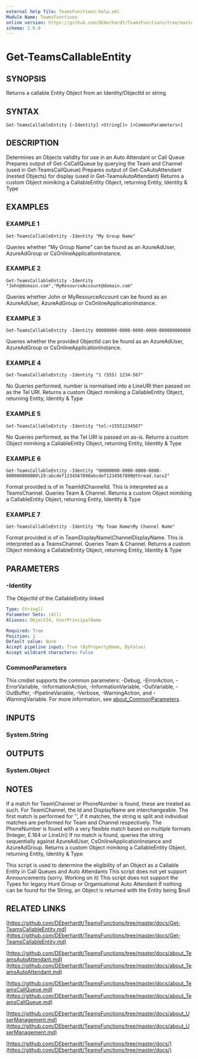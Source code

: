 ```yaml
---
external help file: TeamsFunctions-help.xml
Module Name: TeamsFunctions
online version: https://github.com/DEberhardt/TeamsFunctions/tree/master/docs/Get-TeamsCallableEntity.md
schema: 2.0.0
---
```


# Get-TeamsCallableEntity

## SYNOPSIS
Returns a callable Entity Object from an Identity/ObjectId or string

## SYNTAX

```
Get-TeamsCallableEntity [-Identity] <String[]> [<CommonParameters>]
```

## DESCRIPTION
Determines an Objects validity for use in an Auto Attendant or Call Queue
Prepares output of Get-CsCallQueue by querying the Team and Channel (used in Get-TeamsCallQueue)
Prepares output of Get-CsAutoAttendant (nested Objects) for display (used in Get-TeamsAutoAttendant)
Returns a custom Object mimiking a CallableEntity Object, returning Entity, Identity & Type

## EXAMPLES

### EXAMPLE 1
```
Get-TeamsCallableEntity -Identity "My Group Name"
```

Queries whether "My Group Name" can be found as an AzureAdUser, AzureAdGroup or CsOnlineApplicationInstance.

### EXAMPLE 2
```
Get-TeamsCallableEntity -Identity "John@domain.com","MyResourceAccount@domain.com"
```

Queries whether John or MyResourceAccount can be found as an AzureAdUser, AzureAdGroup or CsOnlineApplicationInstance.

### EXAMPLE 3
```
Get-TeamsCallableEntity -Identity 00000000-0000-0000-0000-000000000000
```

Queries whether the provided ObjectId can be found as an AzureAdUser, AzureAdGroup or CsOnlineApplicationInstance.

### EXAMPLE 4
```
Get-TeamsCallableEntity -Identity "1 (555) 1234-567"
```

No Queries performed, number is normalised into a LineURI then passed on as the Tel URI.
Returns a custom Object mimiking a CallableEntity Object, returning Entity, Identity & Type

### EXAMPLE 5
```
Get-TeamsCallableEntity -Identity "tel:+15551234567"
```

No Queries performed, as the Tel URI is passed on as-is.
Returns a custom Object mimiking a CallableEntity Object, returning Entity, Identity & Type

### EXAMPLE 6
```
Get-TeamsCallableEntity -Identity "00000000-0000-0000-0000-000000000000\19:abcdef1234567890abcdef1234567890@thread.tacv2"
```

Format provided is of in TeamId\ChannelId.
This is interpreted as a TeamsChannel.
Queries Team & Channel.
Returns a custom Object mimiking a CallableEntity Object, returning Entity, Identity & Type

### EXAMPLE 7
```
Get-TeamsCallableEntity -Identity "My Team Name\My Channel Name"
```

Format provided is of in TeamDisplayName\ChannelDisplayName.
This is interpreted as a TeamsChannel.
Queries Team & Channel.
Returns a custom Object mimiking a CallableEntity Object, returning Entity, Identity & Type

## PARAMETERS

### -Identity
The ObjectId of the CallableEntity linked

```yaml
Type: String[]
Parameter Sets: (All)
Aliases: ObjectId, UserPrincipalName

Required: True
Position: 1
Default value: None
Accept pipeline input: True (ByPropertyName, ByValue)
Accept wildcard characters: False
```

### CommonParameters
This cmdlet supports the common parameters: -Debug, -ErrorAction, -ErrorVariable, -InformationAction, -InformationVariable, -OutVariable, -OutBuffer, -PipelineVariable, -Verbose, -WarningAction, and -WarningVariable. For more information, see [about_CommonParameters](http://go.microsoft.com/fwlink/?LinkID=113216).

## INPUTS

### System.String
## OUTPUTS

### System.Object
## NOTES
If a match for Team\Channel or PhoneNumber is found, these are treated as such.
For Team\Channel, the Id and DisplayName are interchangeable.
The first match is performed for '\', if it matches,
the string is split and individual matches are performed for Team and Channel respectively.
The PhoneNumber is found with a very flexible match based on multiple formats (Integer, E.164 or LineUri)
If no match is found, queries the string sequentially against AzureAdUser, CsOnlineApplicationInstance and AzureAdGroup.
Returns a custom Object mimiking a CallableEntity Object, returning Entity, Identity & Type

This script is used to determine the eligibility of an Object as a Callable Entity in Call Queues and Auto Attendants
This script does not yet support Announcements (sorry.
Working on it)
This script does not support the Types for legacy Hunt Group or Organisational Auto Attendant
If nothing can be found for the String, an Object is returned with the Entity being $null

## RELATED LINKS

[https://github.com/DEberhardt/TeamsFunctions/tree/master/docs/Get-TeamsCallableEntity.md](https://github.com/DEberhardt/TeamsFunctions/tree/master/docs/Get-TeamsCallableEntity.md)

[https://github.com/DEberhardt/TeamsFunctions/tree/master/docs/about_TeamsAutoAttendant.md](https://github.com/DEberhardt/TeamsFunctions/tree/master/docs/about_TeamsAutoAttendant.md)

[https://github.com/DEberhardt/TeamsFunctions/tree/master/docs/about_TeamsCallQueue.md](https://github.com/DEberhardt/TeamsFunctions/tree/master/docs/about_TeamsCallQueue.md)

[https://github.com/DEberhardt/TeamsFunctions/tree/master/docs/about_UserManagement.md](https://github.com/DEberhardt/TeamsFunctions/tree/master/docs/about_UserManagement.md)

[https://github.com/DEberhardt/TeamsFunctions/tree/master/docs/](https://github.com/DEberhardt/TeamsFunctions/tree/master/docs/)

